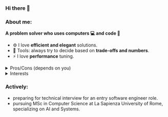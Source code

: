 ### Hi there 👋

<!--
**Baccano01/Baccano01** is a ✨ _special_ ✨ repository because its `README.md` (this file) appears on your GitHub profile.

Here are some ideas to get you started:

- 🔭 I’m currently working on ...
- 🌱 I’m currently learning ...
- 👯 I’m looking to collaborate on ...
- 🤔 I’m looking for help with ...
- 💬 Ask me about ...
- 📫 How to reach me: ...
- 😄 Pronouns: ...
- ⚡ Fun fact: ...
-->

### About me:

<b>A problem solver who uses computers 💻 and code 💾</b>
- :gear: I love **efficient and elegant** solutions.
- :toolbox: Tools: always try to decide based on **trade-offs and numbers**.
- :zap: I love **performance** tuning.


<details>
  <summary>Pros/Cons (depends on you)</summary>
  
  - avoids applying (using) a method (tool) that I don't have a basic understanding, otherwise I feel uncomfortable :(
  - tends to have multiple interests and do interdisciplinary projects.
</details>
<details>
  <summary>Interests</summary>
  
  > <details>
  >  <summary>AI/ML</summary>
  >  Computer Vision, NLP, Deep Learning, Generative.
  > </details>
  >
  > <details>
  > <summary>Systems and HPC</summary>
  >
  >   - {Distributed, Cloud, Concurrent, Big Data} Computing.
  >   - Architectures.
  > </details>
  >
  > - Functional Programming.
  > - Backend (cloud | edge).
  > - IoT and Automation.
  > - Vision-based | Signal-based solutions for security in cyber-physical systems.
  >
  > SWE and MLE have widely different tasks or knowledge base,
  > thus may use different tech or tool stacks;
  > but both of them solve problems ==>  I'm a problem solver.
  >
  > I lean more towards SWE with CV and Cybersecurity applications.
</details>

### Actively:
- preparing for technical interview for an entry software engineer role.
- pursuing MSc in Computer Science at La Sapienza University of Rome, specializing on AI and Systems.
